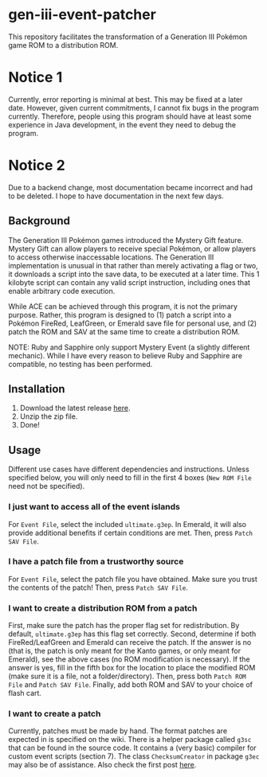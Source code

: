 # gen-iii-event-patcher
This repository facilitates the transformation of a Generation III Pokémon game ROM to a distribution ROM.

# Notice 1
Currently, error reporting is minimal at best. This may be fixed at a later date. However, given current commitments, I cannot fix bugs in the program currently. Therefore, people using this program should have at least some experience in Java development, in the event they need to debug the program.

# Notice 2
Due to a backend change, most documentation became incorrect and had to be deleted. I hope to have documentation in the next few days.

## Background
The Generation III Pokémon games introduced the Mystery Gift feature. Mystery Gift can allow players to receive special Pokémon, or allow players to access otherwise inaccessable locations. The Generation III implementation is unusual in that rather than merely activating a flag or two, it downloads a script into the save data, to be executed at a later time. This 1 kilobyte script can contain any valid script instruction, including ones that enable arbitrary code execution.

While ACE can be achieved through this program, it is not the primary purpose. Rather, this program is designed to (1) patch a script into a Pokémon FireRed, LeafGreen, or Emerald save file for personal use, and (2) patch the ROM and SAV at the same time to create a distribution ROM.

NOTE: Ruby and Sapphire only support Mystery Event (a slightly different mechanic). While I have every reason to believe Ruby and Sapphire are compatible, no testing has been performed.

## Installation
1. Download the latest release [here](https://github.com/superguideguy/gen-iii-event-patcher/releases).
2. Unzip the zip file.
3. Done!

## Usage
Different use cases have different dependencies and instructions. Unless specified below, you will only need to fill in the first 4 boxes (`New ROM File` need not be specified).

### I just want to access all of the event islands
For `Event File`, select the included `ultimate.g3ep`. In Emerald, it will also provide additional benefits if certain conditions are met. Then, press `Patch SAV File`.

### I have a patch file from a trustworthy source
For `Event File`, select the patch file you have obtained. Make sure you trust the contents of the patch! Then, press `Patch SAV File`.

### I want to create a distribution ROM from a patch
First, make sure the patch has the proper flag set for redistribution. By default, `ultimate.g3ep` has this flag set correctly. Second, determine if both FireRed/LeafGreen and Emerald can receive the patch. If the answer is no (that is, the patch is only meant for the Kanto games, or only meant for Emerald), see the above cases (no ROM modification is necessary). If the answer is yes, fill in the fifth box for the location to place the modified ROM (make sure it is a file, not a folder/directory). Then, press both `Patch ROM File` and `Patch SAV File`. Finally, add both ROM and SAV to your choice of flash cart.

### I want to create a patch
Currently, patches must be made by hand. The format patches are expected in is specified on the wiki. There is a helper package called `g3sc` that can be found in the source code. It contains a (very basic) compiler for custom event scripts (section 7). The class `ChecksumCreator` in package `g3ec` may also be of assistance. Also check the first post [here](https://projectpokemon.org/home/forums/topic/35903-gen-3-mystery-eventgift-research/).
